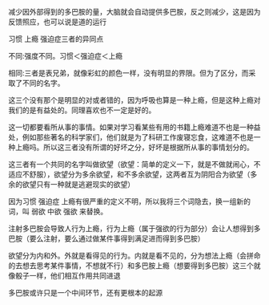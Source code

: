 减少因外部得到的多巴胺的量，大脑就会自动提供多巴胺，反之则减少，这是因为反馈照应，也可以说是道的运行

  

习惯 上瘾 强迫症三者的异同点

不同:强度不同。习惯＜强迫症＜上瘾

相同:三者是表兄弟，就像彩虹的颜色一样，没有明显的界限。但为了区分，而采取了不同的名字。

这三个没有那个是明显的对或者错的，因为呼吸也算是一种上瘾，但是这种上瘾对我们的是有益处的。同理喜欢也不一定是好的。

这一切都要看所从事的事情。如果对学习看某些有用的书籍上瘾难道不也是一种益处，例如那些著名的科学家们，他们就是为了科研工作废寝忘食，这难道不也是一种上瘾吗。所以这三者没有所谓的好坏之分，好坏是根据所从事的事情划分的。

  

这三者有一个共同的名字叫做欲望（欲望：简单的定义一下，就是不做就闹心，不适应不舒服），欲望分为多余欲望，和不多余欲望，这两者互为阴阳合为欲望（多余的欲望只有一种就是逃避现实的欲望）

  

因为习惯 强迫症 上瘾有很严重的定义不明，所以我将三个词隐去，换一组新的词，叫 弱欲 中欲 强欲 来替换。

  

注射多巴胺会导致人行为上瘾，行为上瘾（属于强欲的行为部分）会让人想得到多巴胺（要么注射，要么通过做某件事得到满足进而得到多巴胺）

  

欲望分为内和外。外就是看得见的行为。内就是看不见的，分为想法上瘾（会拼命的去想去思考某件事情，不想就不行）和多巴胺上瘾（想要得到多巴胺）这三个就像骰子一样，他们相互作用共同进退

  

多巴胺或许只是一个中间环节，还有更根本的起源